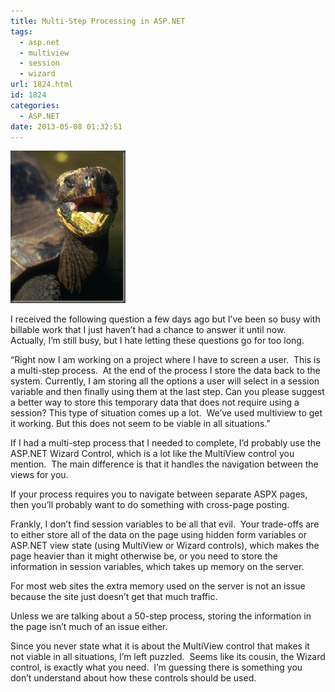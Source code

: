 ```yaml
---
title: Multi-Step Processing in ASP.NET
tags:
  - asp.net
  - multiview
  - session
  - wizard
url: 1824.html
id: 1824
categories:
  - ASP.NET
date: 2013-05-08 01:32:51
---
```


![B01I0045](/uploads/2010/04/B01I0045.jpg "B01I0045")

I received the following question a few days ago but I’ve been so busy with billable work that I just haven’t had a chance to answer it until now.  Actually, I’m still busy, but I hate letting these questions go for too long.

“Right now I am working on a project where I have to screen a user.  This is a multi-step process.  At the end of the process I store the data back to the system. Currently, I am storing all the options a user will select in a session variable and then finally using them at the last step. Can you please suggest a better way to store this temporary data that does not require using a session? This type of situation comes up a lot.  We’ve used multiview to get it working. But this does not seem to be viable in all situations.”

If I had a multi-step process that I needed to complete, I’d probably use the ASP.NET Wizard Control, which is a lot like the MultiView control you mention.  The main difference is that it handles the navigation between the views for you.

If your process requires you to navigate between separate ASPX pages, then you’ll probably want to do something with cross-page posting.

Frankly, I don’t find session variables to be all that evil.  Your trade-offs are to either store all of the data on the page using hidden form variables or ASP.NET view state (using MultiView or Wizard controls), which makes the page heavier than it might otherwise be, or you need to store the information in session variables, which takes up memory on the server.

For most web sites the extra memory used on the server is not an issue because the site just doesn’t get that much traffic.

Unless we are talking about a 50-step process, storing the information in the page isn’t much of an issue either.

Since you never state what it is about the MultiView control that makes it not viable in all situations, I’m left puzzled.  Seems like its cousin, the Wizard control, is exactly what you need.  I’m guessing there is something you don’t understand about how these controls should be used.
